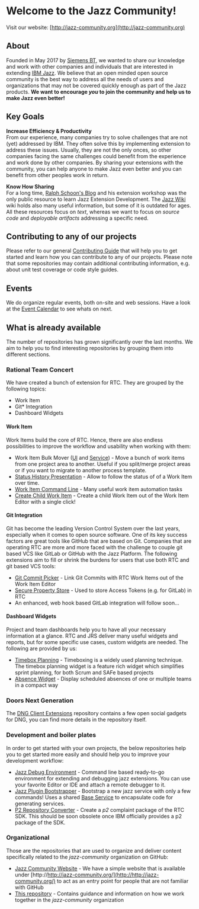 # Welcome to the Jazz Community!
Visit our website: [http://jazz-community.org](http://jazz-community.org)

## About
Founded in May 2017 by [Siemens BT](https://siemens.com), we wanted to share our knowledge and work with other companies and individuals that are interested in extending [IBM Jazz](https://jazz.net/). We believe that an open minded open source community is the best way to address all the needs of users and organizations that may not be covered quickly enough as part of the Jazz products. **We want to encourage _you_ to join the community and help us to make Jazz even better!** 

## Key Goals
**Increase Efficiency & Productivity**<br>
From our experience, many companies try to solve challenges that are not (yet) addressed by IBM. They often solve this by implementing extension to address these issues. Usually, they are not the only onces, so other companies facing the same challenges could benefit from the experience and work done by other companies. By sharing your extensions with the community, you can help anyone to make Jazz even better and you can benefit from other peoples work in return. 

**Know How Sharing**<br>
For a long time, [Ralph Schoon's Blog](https://rsjazz.wordpress.com) and his extension workshop was the only public resource to learn Jazz Extension Development. The [Jazz Wiki](https://jazz.net/wiki) wiki holds also many useful information, but some of it is outdated for ages. All these resources focus on _text_, whereas we want to focus on *source code* and _deployable artifacts_ addressing a specific need.

## Contributing to any of our projects
Please refer to our general [Contributing Guide](CONTRIBUTING.md) that will help you to get started and learn how you can contribute to any of our projects. Please note that some repositories may contain additional contributing information, e.g. about unit test coverage or code style guides.

## Events
We do organize regular events, both on-site and web sessions. Have a look at the [Event Calendar](EVENTS.md) to see whats on next.

## What is already available
The number of repositories has grown significantly over the last months. We aim to help you to find interesting repositories by grouping them into different sections.

### Rational Team Concert
We have created a bunch of extension for RTC. They are grouped by the following topics:
- Work Item 
- Git* Integration
- Dashboard Widgets

#### Work Item
Work Items build the core of RTC. Hence, there are also endless possibilities to improve the workflow and usability when working with them:
- Work Item Bulk Mover ([UI](https://github.com/jazz-community/rtc-workitem-bulk-mover-ui) and [Service](https://github.com/jazz-community/rtc-workitem-bulk-mover-service)) - Move a bunch of work items from one project area to another. Useful if you split/merge project areas or if you want to migrate to another process template. 
- [Status History Presentation](https://github.com/jazz-community/rtc-statushistory-presentation) - Allow to follow the status of of a Work Item over time.
- [Work Item Command Line](https://github.com/jazz-community/work-item-command-line) - Many useful work item automation tasks
- [Create Child Work Item](https://github.com/jazz-community/rtc-create-child-item-plugin) - Create a child Work Item out of the Work Item Editor with a single click!

#### Git Integration
Git has become the leading Version Control System over the last years, especially when it comes to open source software. One of its key success factors are great tools like GitHub that are based on Git. Companies that are operating RTC are more and more faced with the challenge to couple git based VCS like GitLab or GitHub with the Jazz Platform. 
The following extensions aim to fill or shrink the burdens for users that use both RTC and git based VCS tools:
- [Git Commit Picker](https://github.com/jazz-community/rtc-git-commit-picker) - Link Git Commits with RTC Work Items out of the Work Item Editor
- [Secure Property Store](https://github.com/jazz-community/rtc-secure-user-property-store) - Used to store Access Tokens (e.g. for GitLab) in RTC 
- An enhanced, web hook based GitLab integration will follow soon...

#### Dashboard Widgets
Project and team dashboards help you to have all your necessary information at a glance. RTC and JRS deliver many useful widgets and reports, but for some specific use cases, custom widgets are needed. The following are provided by us:
- [Timebox Planning](https://github.com/jazz-community/rtc-timeboxplanning) - Timeboxing is a widely used planning technique. The timebox planning widget is a feature rich widget which simplifies sprint planning, for both Scrum and SAFe based projects
- [Absence Widget](https://github.com/jazz-community/rtc-absence-widget) - Display scheduled absences of one or multiple teams in a compact way

### Doors Next Generation
The [DNG Client Extensions](https://github.com/jazz-community/dng-client-extensions) repository contains a few open social gadgets for DNG, you can find more details in the repository itself.

### Development and boiler plates
In order to get started with your own projects, the below repositories help you to get started more easily and should help you to improve your development workflow:
- [Jazz Debug Environment](https://github.com/jazz-community/jazz-debug-environment) - Command line based ready-to-go environment for extending and debugging jazz extensions. You can use your favorite Editor or IDE and attach a remote debugger to it.
- [Jazz Plugin Bootstrapper](https://github.com/jazz-community/jazz-plugin-maven-archetype) - Bootstrap a new jazz service with only a few commands! Uses a shared [Base Service](https://github.com/jazz-community/jazz-plugin-maven-archetype) to encapsulate code for generating services.
- [P2 Repository Converter](https://github.com/jazz-community/jazz-p2-repository-converter) - Create a _p2_ complaint package of the RTC SDK. This should be soon obsolete once IBM officially provides a p2 package of the SDK.

### Organizational 
Those are the repositories that are used to organize and deliver content specifically related to the _jazz-community_ organization on GitHub:
- [Jazz Community Website](https://github.com/jazz-community/jazz-community.github.io) - We have a simple website that is available under [http://http://jazz-community.org/](http://http://jazz-community.org/) to act as an entry point for people that are not familiar with GitHub
- [This repository](https://github.com/jazz-community/welcome) - Contains guidance and information on how we work together in the _jazz-community_ organization
